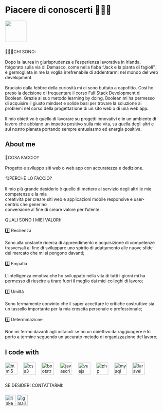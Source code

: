 <h1 align="left">Piacere di conoscerti 🤝🏻🤗</h1>

<img src="img/my-avatar.jpeg" height="70" alt=""/>

###

<p align="left">🧑🏻‍💻CHI SONO:<br><br>Dopo la laurea in giurisprudenza e  l’esperienza lavorativa in Irlanda, folgorato sulla via di Damasco, come nella fiaba “Jack e la pianta di fagioli”, è germogliata in me la voglia irrefrenabile di addentrarmi nel mondo del web development. <br><br>Bruciato dalla febbre della curiosità mi ci sono buttato a capofitto. Così ho preso la decisione di frequentare il corso Full Stack Development di Boolean. Grazie al suo metodo learning by doing, Boolean mi ha permesso di acquisire il giusto mindset e solide basi per trovare la soluzione ai problemi nel corso della progettazione di un sito web o di una web app.<br><br> Il mio obiettivo è quello di lavorare su progetti innovativi  e in un ambiente di lavoro che abbiano un impatto positivo sulla mia vita, su quella degli altri e sul nostro pianeta portando sempre entusiasmo ed energia positiva.</p>

###

<h2 align="left">About me</h2>

###

<p align="left">🎯COSA FACCIO?<br><br>Progetto e sviluppo siti web o web app con accuratezza e dedizione.<br><br>💘PERCHE LO FACCIO?<br><br>Il mio più grande desiderio è quello di mettere al servizio degli altri le mie competenze e la mia <br>creatività per creare siti web e applicazioni mobile responsive e user-centric che generino<br>conversione al fine di creare valore per l’utente.<br><br>QUALI  SONO I MIEI VALORI:<br><br>1️⃣ Resilienza<br><br>Sono alla costante ricerca di apprendimento e acquisizione di competenze trasversali al fine di  sviluppare uno spirito di adattamento alle nuove sfide del mercato che mi si pongono davanti;<br><br>2️⃣ Empatia<br><br>L’intelligenza emotiva che ho sviluppato nella vita di tutti i giorni mi ha permesso di riuscire a tirare fuori il meglio dai miei colleghi di lavoro;<br><br>3️⃣ Umiltà<br><br>Sono fermamente convinto che il saper accettare le critiche costruttive sia un tassello importante per la mia crescita personale e professionale;<br><br>4️⃣ Determinazione<br><br>Non mi fermo davanti agli ostacoli se ho un obiettivo da raggiungere e lo porto a termine seguendo un accurato metodo di organizzazione del lavoro;</p>

###

<h2 align="left">I code with</h2>

###

<div align="left">
  <img src="https://cdn.jsdelivr.net/gh/devicons/devicon/icons/html5/html5-original.svg" height="40" alt="html5 logo"  />
  <img width="12" />
  <img src="https://cdn.jsdelivr.net/gh/devicons/devicon/icons/css3/css3-original.svg" height="40" alt="css3 logo"  />
  <img width="12" />
  <img src="https://cdn.jsdelivr.net/gh/devicons/devicon/icons/bootstrap/bootstrap-original.svg" height="40" alt="bootstrap logo"  />
  <img width="12" />
  <img src="https://cdn.jsdelivr.net/gh/devicons/devicon/icons/javascript/javascript-original.svg" height="40" alt="javascript logo"  />
  <img width="12" />
  <img src="https://cdn.jsdelivr.net/gh/devicons/devicon/icons/vuejs/vuejs-original.svg" height="40" alt="vuejs logo"  />
  <img width="12" />
  <img src="https://cdn.jsdelivr.net/gh/devicons/devicon/icons/php/php-original.svg" height="40" alt="php logo"  />
  <img width="12" />
  <img src="https://cdn.jsdelivr.net/gh/devicons/devicon/icons/mysql/mysql-original.svg" height="40" alt="mysql logo"  />
  <img width="12" />
  <img src="https://cdn.jsdelivr.net/gh/devicons/devicon/icons/laravel/laravel-plain.svg" height="40" alt="laravel logo"  />
</div>

###

<p align="left">SE DESIDERI CONTATTARMI:</p>

###

<div align="left">
   <a href="https://www.linkedin.com/in/allestorchi/" target="_blank">
    <img src="https://img.shields.io/static/v1?message=LinkedIn&logo=linkedin&label=&color=0077B5&logoColor=white&labelColor=&style=for-the-badge" height="35" alt="linkedin logo"  />
  </a>
   <a href="https://mail.google.com/mail/u/0/?fs=1&to=storchi.alle@gmail.com&tf=cm" target="_blank">
    <img src="https://img.shields.io/static/v1?message=Gmail&logo=gmail&label=&color=D14836&logoColor=white&labelColor=&style=for-the-badge" height="35" alt="gmail logo"  />
  </a>
</div>

###

